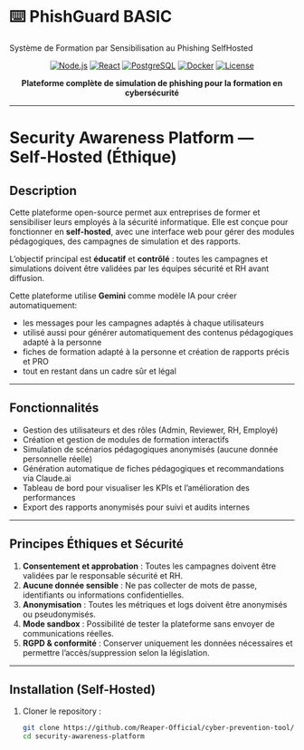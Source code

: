 # ⌨️ PhishGuard BASIC  
Système de Formation par Sensibilisation au Phishing SelfHosted

<div align="center">

[![Node.js](https://img.shields.io/badge/Node.js-18+-green.svg)](https://nodejs.org/)
[![React](https://img.shields.io/badge/React-18+-blue.svg)](https://reactjs.org/)
[![PostgreSQL](https://img.shields.io/badge/PostgreSQL-14+-blue.svg)](https://postgresql.org/)
[![Docker](https://img.shields.io/badge/Docker-Ready-blue.svg)](https://docker.com/)
[![License](https://img.shields.io/badge/License-Internal_Use-red.svg)](#licence)

**Plateforme complète de simulation de phishing pour la formation en cybersécurité**

</div>

---

# Security Awareness Platform — Self-Hosted (Éthique)

## Description

Cette plateforme open-source permet aux entreprises de former et sensibiliser leurs employés à la sécurité informatique. Elle est conçue pour fonctionner en **self-hosted**, avec une interface web pour gérer des modules pédagogiques, des campagnes de simulation et des rapports.

L’objectif principal est **éducatif** et **contrôlé** : toutes les campagnes et simulations doivent être validées par les équipes sécurité et RH avant diffusion.

Cette plateforme utilise **Gemini** comme modèle IA pour créer automatiquement:
  
- les messages pour les campagnes adaptés à chaque utilisateurs
- utilisé aussi pour générer automatiquement des contenus pédagogiques adapté à la personne
- fiches de formation adapté à la personne et création de rapports précis et PRO
- tout en restant dans un cadre sûr et légal  

---

## Fonctionnalités

- Gestion des utilisateurs et des rôles (Admin, Reviewer, RH, Employé)
- Création et gestion de modules de formation interactifs
- Simulation de scénarios pédagogiques anonymisés (aucune donnée personnelle réelle)
- Génération automatique de fiches pédagogiques et recommandations via Claude.ai
- Tableau de bord pour visualiser les KPIs et l’amélioration des performances
- Export des rapports anonymisés pour suivi et audits internes

---

## Principes Éthiques et Sécurité

1. **Consentement et approbation** : Toutes les campagnes doivent être validées par le responsable sécurité et RH.  
2. **Aucune donnée sensible** : Ne pas collecter de mots de passe, identifiants ou informations confidentielles.  
3. **Anonymisation** : Toutes les métriques et logs doivent être anonymisés ou pseudonymisés.  
4. **Mode sandbox** : Possibilité de tester la plateforme sans envoyer de communications réelles.  
5. **RGPD & conformité** : Conserver uniquement les données nécessaires et permettre l’accès/suppression selon la législation.

---

## Installation (Self-Hosted)

1. Cloner le repository :  
   ```bash
   git clone https://github.com/Reaper-Official/cyber-prevention-tool/not-defined.git
   cd security-awareness-platform
